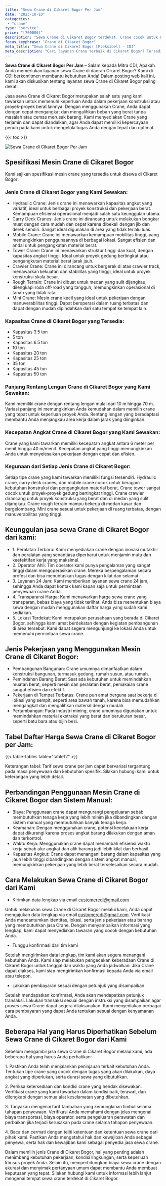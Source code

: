 ```yaml
---
title: "Sewa Crane di Cikaret Bogor Per Jam"
date: "2023-10-10"
categories:
 - "crane"
type: "service"
price: "[700000]"
description: "Sewa Crane di Cikaret Bogor terdekat. Crane cocok untuk mendukung proyek sebagai alat bantu yang optimal. Dapatkan penawaran spesial sekarang."
focus_keyphrase: "Crane di Cikaret Bogor"
meta_title: "Sewa Crane di Cikaret Bogor [Fleksibel] - CDI"
meta_description: "Cari layanan Crane terbaik di Cikaret Bogor? Tersedia Crane berkualitas untuk pengangkatan berat. Nikmati harga terbaik hari ini."
---
```


**Sewa Crane di Cikaret Bogor Per Jam** – Salam kepada Mitra CDI, Apakah Anda memerlukan layanan sewa Crane di daerah Cikaret Bogor? Kami di CDI berkomitmen membantu kebutuhan Anda! Dalam posting web kali ini, kami akan diskusikan tentang layanan sewa Crane di Cikaret Bogor paling dekat.

Jasa sewa Crane di Cikaret Bogor merupakan salah satu yang kami tawarkan untuk memenuhi keperluan Anda dalam pekerjaan konstruksi atau proyek-proyek berat lainnya. Dengan menggunakan Crane, Anda dapat dengan cepat mengangkat dan mengalihkan beban yang berat tanpa masalah atau cemas merusak barang. Kami menyediakan Crane yang terjamin dan dapat diandalkan, agar Anda dapat memiliki kepercayaan penuh pada kami untuk mengelola tugas Anda dengan tepat dan optimal.

{{< toc >}}

![Sewa Crane di Cikaret Bogor Per Jam](/images/crane/crane-29.jpg)

## Spesifikasi Mesin Crane di Cikaret Bogor

Kami sajikan spesifikasi mesin crane yang tersedia untuk disewa di Cikaret Bogor:

### Jenis Crane di Cikaret Bogor yang Kami Sewakan:

*   Hydraulic Crane: Jenis crane ini menawarkan kapasitas angkut yang variatif, ideal untuk berbagai proyek konstruksi dan pekerjaan berat. Kemampuan efisiensi operasional menjadi salah satu keunggulan utama.
*   Carry Deck Cranes: Jenis crane ini dirancang untuk melakukan bongkar muat dengan cara mudah dan cepat karena dibekali dengan jib dan derek sendiri. Sangat ideal digunakan di area yang tidak terlalu luas.
*   Mobile Crane: Crane ini menawarkan kemampuan mobilitas tinggi, yang memungkinkan penggunaannya di berbagai lokasi. Sangat efisien dan andal untuk pengangkatan material berat.
*   Tower Crane: Crane ini menawarkan struktur tinggi dan kuat, dengan kapasitas angkat tinggi. Ideal untuk proyek gedung bertingkat atau pengangkutan material berat jarak jauh.
*   Crawler Crane: Crane ini dirancang untuk bergerak di atas crawler track, menawarkan kekuatan dan stabilitas yang tinggi, ideal untuk proyek konstruksi skala besar.
*   Rough Terrain: Crane ini dibuat untuk medan yang sulit dijangkau, dilengkapi roda off-road yang tangguh, memungkinkan operasional di tanah yang tidak rata.
*   Mini Crane: Mesin crane kecil yang ideal untuk pekerjaan dengan manuverabilitas tinggi. Dapat beroperasi dalam ruang terbatas dan dapat dengan mudah dipindahkan dari satu tempat ke tempat lain.

### Kapasitas Crane di Cikaret Bogor yang Tersedia:

*   Kapasitas 3.5 ton
*   5 ton
*   Kapasitas 6.5 ton
*   10 ton
*   Kapasitas 20 ton
*   Kapasitas 25 ton
*   35 ton
*   Kapasitas 45 ton
*   Kapasitas 50 ton

### Panjang Rentang Lengan Crane di Cikaret Bogor yang Kami Sewakan:

Kami memiliki crane dengan rentang lengan mulai dari 10 m hingga 70 m. Variasi panjang ini memungkinkan Anda kemudahan dalam memilih crane yang tepat untuk keperluan proyek Anda. Rentang lengan yang beradaptasi membantu Anda menjangkau area kerja dalam jarak yang diinginkan.

### Kecepatan Angkat Crane di Cikaret Bogor yang Kami Sewakan:

Crane yang kami tawarkan memiliki kecepatan angkat antara 6 meter per menit hingga 40 m/menit. Kecepatan angkat yang tinggi memungkinkan Anda untuk menyelesaikan pekerjaan dengan cepat dan efisien.

### Kegunaan dari Setiap Jenis Crane di Cikaret Bogor:

Setiap tipe crane yang kami tawarkan memiliki fungsi tersendiri. Hydraulic crane, carry deck cranes, dan mobile crane cocok untuk beragam kebutuhan konstruksi dan pengangkutan material berat. Crane tower sangat cocok untuk proyek-proyek gedung bertingkat tinggi. Crane crawler dirancang untuk proyek konstruksi yang berat dan di medan yang sulit dijangkau. Crane rough terrain mampu bekerja di medan kasar dan bergelombang. Mini crane sesuai untuk pekerjaan di ruang terbatas, dengan manuverabilitas yang tinggi.

## Keunggulan jasa sewa Crane di Cikaret Bogor dari kami:

*   1\. Peralatan Terbaru: Kami menyediakan crane dengan inovasi mutakhir dan peralatan yang senantiasa diperbarui untuk menjamin mutu dan keefektifan kerja yang maksimal.
*   2\. Operator Ahli: Tim operator kami punya pengalaman yang sangat tinggi dalam mengoperasikan crane. Mereka berpengalaman secara profesi dan bisa menuntaskan tugas dengan kilat dan selamat.
*   3\. Layanan 24 Jam: Kami memberikan layanan sewa crane 24 jam, sehingga Anda dapat kontak kami kapan saja untuk permintaan penyewaan crane Anda.
*   4\. Transparansi Harga: Kami menawarkan harga sewa crane yang transparan, bebas biaya yang tidak terlihat. Anda bisa menentukan biaya sewa dengan mudah menggunakan daftar harga yang sudah kami sediakan.
*   5\. Lokasi Terdekat: Kami merupakan perusahaan yang berada di Cikaret Bogor, sehingga kami amat berdekatan dengan kegiatan pembangunan di area tersebut. Kami dapat segera mengunjungi ke lokasi Anda untuk memenuhi permintaan sewa crane.

## Jenis Pekerjaan yang Menggunakan Mesin Crane di Cikaret Bogor:

*   Pembangunan Bangunan: Crane umumnya dimanfaatkan dalam konstruksi bangunan, termasuk gedung, rumah susun, atau rumah.
*   Pemindahan Barang Berat: Saat ada kebutuhan untuk memindahkan muatan berat, seperti mesin dan peralatan berat, pemakaian crane sangat efisien dan efektif.
*   Pekerjaan di Tempat Terbatas: Crane pun amat berguna saat bekerja di lokasi yang sempit, seperti area bawah tanah, karena bisa memudahkan mengangkat dan mengalihkan material dengan mudah.
*   Pertambangan: Pada industri mining, crane umumnya digunakan untuk memindahkan material ekstraksi yang berat dan berukuran besar, seperti batu bara atau bijih besi.

## Tabel Daftar Harga Sewa Crane di Cikaret Bogor per Jam:

{{< table-tables table="table12" >}}

Keterangan tabel: Tarif sewa crane per jam dapat bervariasi tergantung pada masa penyewaan dan kebutuhan spesifik. Silakan hubungi kami untuk keterangan yang lebih detail.

## Perbandingan Penggunaan Mesin Crane di Cikaret Bogor dan Sistem Manual:

*   Biaya: Penggunaan crane dapat mengurangi pengeluaran sebab membutuhkan tenaga kerja yang lebih minim jika dibandingkan dengan sistem manual yang membutuhkan banyak tenaga kerja.
*   Keamanan: Dengan menggunakan crane, potensi kecelakaan kerja dapat dikurangi karena proses angkat barang dilakukan dengan aman dan terkontrol.
*   Waktu Kerja: Menggunakan crane dapat menambah efisiensi waktu kerja sebab alur angkat dan alih barang jadi lebih kilat dan berhasil.
*   Kapasitas Angkut: Crane dapat menangani barang dalam kapasitas yang jauh lebih tinggi dibandingkan dengan sistem angkat manual, memungkinkan pekerjaan yang lebih berat terselesaikan secara mudah.

## Cara Melakukan Sewa Crane di Cikaret Bogor dari Kami

*   Kirimkan data lengkap via email customercdi@gmail.com

Untuk melakukan sewa Crane di Cikaret Bogor melalui kami, Anda dapat mengajukan data lengkap via email customercdi@gmail.com. Verifikasi Anda mencantumkan identitas, lokasi, serta jenis pekerjaan atau barang yang membutuhkan jasa Crane. Dengan menyampaikan informasi yang lengkap, kami dapat menyediakan tawaran yang cocok dengan kebutuhan Anda.
*   Tunggu konfirmasi dari tim kami

Setelah mengirimkan data lengkap, tim kami akan segera menangani kebutuhan Anda. Kami siap melakukan pengecekan keberadaan Crane di Cikaret Bogor untuk tanggal dan waktu yang Anda jadwalkan. Jika Crane dapat diakses, kami siap mengirimkan konfirmasi kepada Anda via email atau telepon.
*   Lakukan pembayaran sesuai dengan petunjuk yang disampaikan

Setelah mendapatkan konfirmasi, Anda akan mendapatkan petunjuk transaksi. Lakukan transaksi sesuai dengan instruksi yang disampaikan agar proses sewa Crane dapat segera dilaksanakan. Kami menyediakan berbagai cara pembayaran yang dapat Anda tentukan sesuai dengan kenyamanan Anda.

## Beberapa Hal yang Harus Diperhatikan Sebelum Sewa Crane di Cikaret Bogor dari Kami

Sebelum mengambil jasa sewa Crane di Cikaret Bogor melalui kami, ada beberapa hal yang harus Anda perhatikan:

1\.  Pastikan Anda telah menjalankan peninjauan terkait kebutuhan Anda. Tentukan tipe crane yang cocok dengan tugas yang akan dilakukan, daya angkat yang diperlukan, serta durasi sewa yang dibutuhkan.

2\.  Periksa ketersediaan dan kondisi crane yang hendak disewakan. Verifikasi crane yang kami tawarkan dalam kondisi baik, terawat, dan dilengkapi dengan semua alat keselamatan yang dibutuhkan.

3\.  Tanyakan mengenai tarif tambahan yang kemungkinan timbul selama tahapan penyewaan. Verifikasi Anda memahami dengan jelas mengenai biaya transportasi, biaya operator, serta pengeluaran perawatan dan perbaikan jika terjadi kerusakan pada crane selama tahapan penyewaan.

4\.  Baca dan cermati dengan teliti ketentuan dan ketentuan sewa crane dari pihak kami. Pastikan Anda mengetahui hak dan kewajiban Anda sebagai penyewa, serta hak dan kewajiban kami sebagai penyedia jasa sewa crane.

Dalam memilih jenis Crane di Cikaret Bogor, hal yang penting adalah menimbang kebutuhan pekerjaan, kondisi lingkungan, serta keperluan khusus proyek Anda. Selain itu, memperhitungkan biaya sewa crane dengan akurasi dan menyimak pertanyaan umum dapat membantu Anda membuat keputusan yang tepat. Silakan hubungi kami untuk informasi lebih lanjut mengenai tempat sewa crane terdekat di Cikaret Bogor.